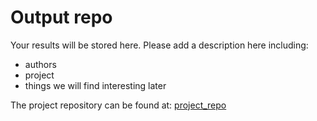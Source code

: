 # Output repo
Your results will be stored here.
Please add a description here including: 
- authors
- project
- things we will find interesting later


The project repository can be found at:
[project_repo](https://github.com/cadet/RDM-Example-Rectangular-Pulse)
